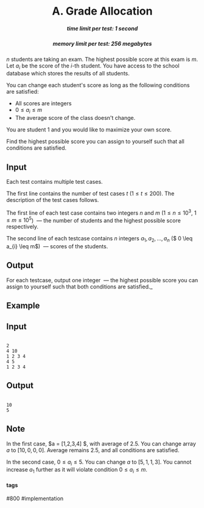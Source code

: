 <h1 style='text-align: center;'> A. Grade Allocation</h1>

<h5 style='text-align: center;'>time limit per test: 1 second</h5>
<h5 style='text-align: center;'>memory limit per test: 256 megabytes</h5>

$n$ students are taking an exam. The highest possible score at this exam is $m$. Let $a_{i}$ be the score of the $i$-th student. You have access to the school database which stores the results of all students.

You can change each student's score as long as the following conditions are satisfied: 

* All scores are integers
* $0 \leq a_{i} \leq m$
* The average score of the class doesn't change.

You are student $1$ and you would like to maximize your own score.

Find the highest possible score you can assign to yourself such that all conditions are satisfied.

## Input

Each test contains multiple test cases. 

The first line contains the number of test cases $t$ ($1 \le t \le 200$). The description of the test cases follows.

The first line of each test case contains two integers $n$ and $m$ ($1 \leq n \leq 10^{3}$, $1 \leq m \leq 10^{5}$)  — the number of students and the highest possible score respectively.

The second line of each testcase contains $n$ integers $a_1, a_2, \dots, a_n$ ($ 0 \leq a_{i} \leq m$)  — scores of the students.

## Output

For each testcase, output one integer  — the highest possible score you can assign to yourself such that both conditions are satisfied._

## Example

## Input


```

2
4 10
1 2 3 4
4 5
1 2 3 4

```
## Output


```

10
5

```
## Note

In the first case, $a = [1,2,3,4] $, with average of $2.5$. You can change array $a$ to $[10,0,0,0]$. Average remains $2.5$, and all conditions are satisfied.

In the second case, $0 \leq a_{i} \leq 5$. You can change $a$ to $[5,1,1,3]$. You cannot increase $a_{1}$ further as it will violate condition $0\le a_i\le m$.



#### tags 

#800 #implementation 
